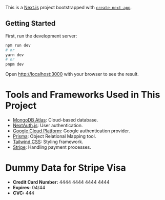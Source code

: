 This is a [Next.js](https://nextjs.org/) project bootstrapped with [`create-next-app`](https://github.com/vercel/next.js/tree/canary/packages/create-next-app).

## Getting Started

First, run the development server:

```bash
npm run dev
# or
yarn dev
# or
pnpm dev
```

Open [http://localhost:3000](http://localhost:3000) with your browser to see the result.

# Tools and Frameworks Used in This Project

- [MongoDB Atlas](https://www.mongodb.com/): Cloud-based database.
- [NextAuth.js](https://next-auth.js.org/): User authentication.
- [Google Cloud Platform](https://console.cloud.google.com/welcome/new): Google authentication provider.
- [Prisma](https://www.prisma.io/): Object Relational Mapping tool.
- [Tailwind CSS](https://tailwindcss.com/): Styling framework.
- [Stripe](https://stripe.com/): Handling payment processes.

# Dummy Data for Stripe Visa

- **Credit Card Number:** 4444 4444 4444 4444
- **Expires:** 04/44
- **CVC:** 444
